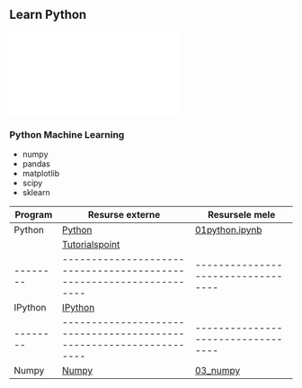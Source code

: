 ## Learn  Python

![Coursera](www.coursera.org)

### Python Machine Learning
* numpy
* pandas
* matplotlib
* scipy
* sklearn

|Program | Resurse externe                                                   | Resursele mele                   |
|--------|-------------------------------------------------------------------|----------------------------------|
| Python | [Python](https://www.python.org/)                                 |[01python.ipynb](00_python.ipynb) |
|        | [Tutorialspoint](https://www.tutorialspoint.com/python/index.htm) |                                  |
|--------|-------------------------------------------------------------------|----------------------------------|
| IPython|[IPython](https://ipython.org/install.html)                        |                                  |
|--------|-------------------------------------------------------------------|----------------------------------|
|Numpy   | [Numpy](https://numpy.org/)                                       |[03_numpy](03_numpy.ipynb)        |
